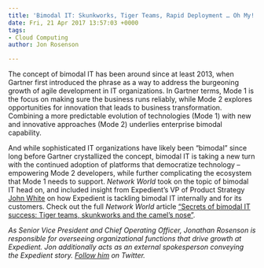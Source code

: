 ```yaml
---
title: 'Bimodal IT: Skunkworks, Tiger Teams, Rapid Deployment … Oh My!'
date: Fri, 21 Apr 2017 13:57:03 +0000
tags:
- Cloud Computing
author: Jon Rosenson

---
```

The concept of bimodal IT has been around since at least 2013, when Gartner first introduced the phrase as a way to address the burgeoning growth of agile development in IT organizations. In Gartner terms, Mode 1 is the focus on making sure the business runs reliably, while Mode 2 explores opportunities for innovation that leads to business transformation. Combining a more predictable evolution of technologies (Mode 1) with new and innovative approaches (Mode 2) underlies enterprise bimodal capability. 

And while sophisticated IT organizations have likely been “bimodal” since long before Gartner crystallized the concept, bimodal IT is taking a new turn with the continued adoption of platforms that democratize technology – empowering Mode 2 developers, while further complicating the ecosystem that Mode 1 needs to support. _Network World_ took on the topic of bimodal IT head on, and included insight from Expedient’s VP of Product Strategy [John White](https://www.expedient.com/blog/post-authors/john-white/) on how Expedient is tackling bimodal IT internally and for its customers. Check out the full _Network World_ article [“Secrets of bimodal IT success: Tiger teams, skunkworks and the camel’s nose”](http://www.networkworld.com/article/3190041/infrastructure/secrets-of-bimodal-it-success-tiger-teams-skunkworks-and-the-camel-s-nose.html?upd=1492623773601).

_As Senior Vice President and Chief Operating Officer, Jonathan Rosenson is responsible for overseeing organizational functions that drive growth at Expedient. Jon additionally acts as an external spokesperson conveying the Expedient story._ [_Follow him_](https://twitter.com/rosenson) _on Twitter._